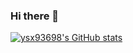 ### Hi there 👋

[![ysx93698's GitHub stats](https://github-readme-stats.vercel.app/api?username=ysx93698)](https://github.com/anuraghazra/github-readme-stats)

<!--
**ysx93698/ysx93698** is a ✨ _special_ ✨ repository because its `README.md` (this file) appears on your GitHub profile.

Here are some ideas to get you started:

- 🔭 I’m currently working on ...
- 🌱 I’m currently learning ...
- 👯 I’m looking to collaborate on ...
- 🤔 I’m looking for help with ...
- 💬 Ask me about ...
- 📫 How to reach me: ...
- 😄 Pronouns: ...
- ⚡ Fun fact: ...
-->
